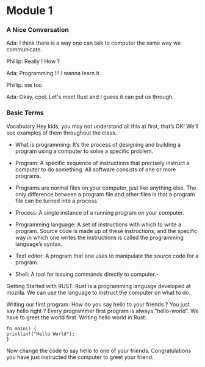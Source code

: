 # Module 1

### A Nice Conversation

Ada: I think there is a way one can talk to computer the same way we communicate.

Phillip: Really ! How ?

Ada: Programming !!! I wanna learn it.

Phillip: me too 

Ada: Okay, cool. Let's meet Rust and I guess it can put us through.

### Basic Terms

Vocabulary
Hey kids, you may not understand all this at first, that’s OK! We’ll see examples of them throughout the class.

* What is programming: It’s the process of designing and building a program using a computer to solve a specific problem.

* Program: A specific sequence of instructions that precisely instruct a computer to do something. All software consists of one or more programs.

* Programs are normal files on your computer, just like anything else. The only difference between a program file and other files is that a program file can be turned into a process.

* Process: A single instance of a running program on your computer.

* Programming language: A set of instructions with which to write a program. Source code is made up of these instructions, and the specific way in which one writes the instructions is called the programming language’s syntax.

* Text editor: A program that one uses to manipulate the source code for a program.

* Shell: A tool for issuing commands directly to computer.-

Getting Started with RUST. Rust is a programming language developed at mozilla. We can use the language to instruct the computer on what to do.

Writing our first program:
How do you say hello to your friends ? You just say hello right ? Every programmer first program is always “hello-world”. We have to greet the world first.
 Writing hello world in Rust:
 ```rust,editable
fn main() {
printlin!("Hello World");
}
```


Now change the code to say hello to one of your friends. Congratulations you have just instructed the computer to greet your friend.






